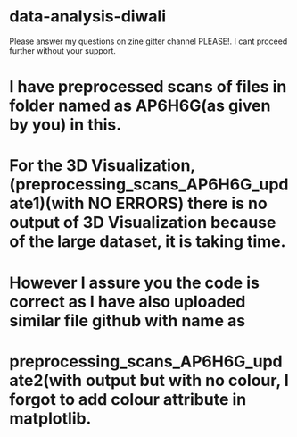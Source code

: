 # data-analysis-diwali 
Please answer my questions on zine gitter channel PLEASE!. I cant proceed further without your support.
# I have preprocessed scans of files in folder named as AP6H6G(as given by you) in this.
# For the 3D Visualization,(preprocessing_scans_AP6H6G_update1)(with NO ERRORS) there is no output of 3D Visualization because of the large dataset, it is taking time.
# However I assure you the code is correct as I have also uploaded similar file github with name as 
# preprocessing_scans_AP6H6G_update2(with output but with no colour, I forgot to add colour attribute in matplotlib.

